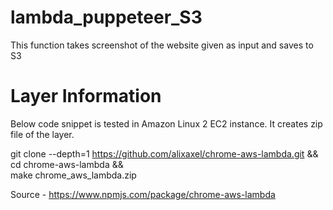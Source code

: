 # lambda_puppeteer_S3
This function takes screenshot of the website given as input and saves to S3

# Layer Information
Below code snippet is tested in Amazon Linux 2 EC2 instance. 
It creates zip file of the layer. 

git clone --depth=1 https://github.com/alixaxel/chrome-aws-lambda.git && \
cd chrome-aws-lambda && \
make chrome_aws_lambda.zip

Source - https://www.npmjs.com/package/chrome-aws-lambda

